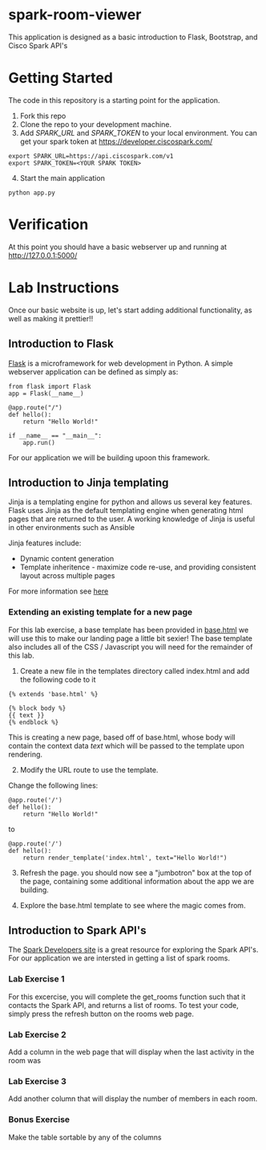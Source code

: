 # spark-room-viewer

This application is designed as a basic introduction to Flask, Bootstrap, and Cisco Spark API's

# Getting Started

The code in this repository is a starting point for the application.

1. Fork this repo
2. Clone the repo to your development machine.
3. Add *SPARK_URL* and *SPARK_TOKEN* to your local environment.  You can get your spark token at https://developer.ciscospark.com/
```
export SPARK_URL=https://api.ciscospark.com/v1
export SPARK_TOKEN=<YOUR SPARK TOKEN>
```
4. Start the main application

```
python app.py
```

# Verification

At this point you should have a basic webserver up and running at http://127.0.0.1:5000/

# Lab Instructions

Once our basic website is up, let's start adding additional functionality, as well as making it prettier!!

## Introduction to Flask

[Flask](http://flask.pocoo.org/) is a microframework for web development in Python. A simple webserver application
can be defined as simply as:

```
from flask import Flask
app = Flask(__name__)

@app.route("/")
def hello():
    return "Hello World!"

if __name__ == "__main__":
    app.run()
```

For our application we will be building upoon this framework.


## Introduction to Jinja templating

Jinja is a templating engine for python and allows us several key features.  Flask uses Jinja as the default templating engine
when generating html pages that are returned to the user. A working knowledge of Jinja is useful in other environments such as
Ansible

Jinja features include:

* Dynamic content generation
* Template inheritence - maximize code re-use, and providing consistent layout across multiple pages

For more information see [here](http://jinja.pocoo.org/)

### Extending an existing template for a new page

For this lab exercise, a base template has been provided in [base.html](./templates/base.html) we will use this to make our landing page
a little bit sexier! The base template also includes all of the CSS / Javascript you will need for the remainder of this
lab.


1. Create a new file in the templates directory called index.html and add the following code to it

```
{% extends 'base.html' %}

{% block body %}
{{ text }}
{% endblock %}
```

This is creating a new page, based off of base.html, whose body will contain the context data *text* which will be passed
to the template upon rendering.


2. Modify the URL route to use the template.

Change the following lines:

```
@app.route('/')
def hello():
    return "Hello World!"
```

to

```
@app.route('/')
def hello():
    return render_template('index.html', text="Hello World!")
```

3. Refresh the page.  you should now see a "jumbotron" box at the top of the page, containing some additional information
about the app we are building.

4. Explore the base.html template to see where the magic comes from.


## Introduction to Spark API's

The [Spark Developers site](https://developer.ciscospark.com) is a great resource for exploring the Spark API's.
For our application we are intersted in getting a list of spark rooms.


### Lab Exercise 1

For this excercise, you will complete the get_rooms function such that it contacts the Spark API, and returns a list of
rooms.  To test your code, simply press the refresh button on the rooms web page.

### Lab Exercise 2

Add a column in the web page that will display when the last activity in the room was

### Lab Exercise 3

Add another column that will display the number of members in each room.

### Bonus Exercise

Make the table sortable by any of the columns







